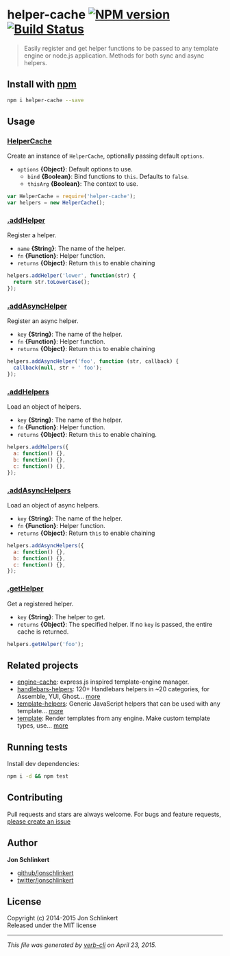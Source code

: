 # helper-cache [![NPM version](https://badge.fury.io/js/helper-cache.svg)](http://badge.fury.io/js/helper-cache)  [![Build Status](https://travis-ci.org/jonschlinkert/helper-cache.svg)](https://travis-ci.org/jonschlinkert/helper-cache)

> Easily register and get helper functions to be passed to any template engine or node.js application. Methods for both sync and async helpers.

## Install with [npm](npmjs.org)

```bash
npm i helper-cache --save
```

## Usage

### [HelperCache](index.js#L27)

Create an instance of `HelperCache`, optionally passing default `options`.

* `options` **{Object}**: Default options to use.  
    - `bind` **{Boolean}**: Bind functions to `this`. Defaults to `false`.
    - `thisArg` **{Boolean}**: The context to use.
      

```js
var HelperCache = require('helper-cache');
var helpers = new HelperCache();
```

### [.addHelper](index.js#L53)

Register a helper.

* `name` **{String}**: The name of the helper.    
* `fn` **{Function}**: Helper function.    
* `returns` **{Object}**: Return `this` to enable chaining  

```js
helpers.addHelper('lower', function(str) {
  return str.toLowerCase();
});
```

### [.addAsyncHelper](index.js#L106)

Register an async helper.

* `key` **{String}**: The name of the helper.    
* `fn` **{Function}**: Helper function.    
* `returns` **{Object}**: Return `this` to enable chaining  

```js
helpers.addAsyncHelper('foo', function (str, callback) {
  callback(null, str + ' foo');
});
```

### [.addHelpers](index.js#L165)

Load an object of helpers.

* `key` **{String}**: The name of the helper.    
* `fn` **{Function}**: Helper function.    
* `returns` **{Object}**: Return `this` to enable chaining.  

```js
helpers.addHelpers({
  a: function() {},
  b: function() {},
  c: function() {},
});
```

### [.addAsyncHelpers](index.js#L202)

Load an object of async helpers.

* `key` **{String}**: The name of the helper.    
* `fn` **{Function}**: Helper function.    
* `returns` **{Object}**: Return `this` to enable chaining  

```js
helpers.addAsyncHelpers({
  a: function() {},
  b: function() {},
  c: function() {},
});
```

### [.getHelper](index.js#L234)

Get a registered helper.

* `key` **{String}**: The helper to get.    
* `returns` **{Object}**: The specified helper. If no `key` is passed, the entire cache is returned.  

```js
helpers.getHelper('foo');
```

## Related projects
* [engine-cache](https://github.com/jonschlinkert/engine-cache): express.js inspired template-engine manager.
* [handlebars-helpers](https://github.com/assemble/handlebars-helpers): 120+ Handlebars helpers in ~20 categories, for Assemble, YUI, Ghost… [more](https://github.com/assemble/handlebars-helpers)
* [template-helpers](https://github.com/jonschlinkert/template-helpers): Generic JavaScript helpers that can be used with any template… [more](https://github.com/jonschlinkert/template-helpers)
* [template](https://github.com/jonschlinkert/template): Render templates from any engine. Make custom template types, use… [more](https://github.com/jonschlinkert/template)

## Running tests
Install dev dependencies:

```bash
npm i -d && npm test
```

## Contributing
Pull requests and stars are always welcome. For bugs and feature requests, [please create an issue](https://github.com/jonschlinkert/helper-cache/issues)

## Author
**Jon Schlinkert**

+ [github/jonschlinkert](https://github.com/jonschlinkert)
+ [twitter/jonschlinkert](http://twitter.com/jonschlinkert)

## License
Copyright (c) 2014-2015 Jon Schlinkert  
Released under the MIT license

***

_This file was generated by [verb-cli](https://github.com/assemble/verb-cli) on April 23, 2015._


[load-helpers]: https://github.com/assemble/load-helpers
